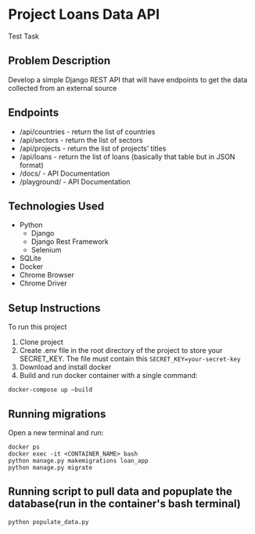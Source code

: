 # Project Loans Data API
Test Task

## Problem Description
Develop a simple Django REST API that will have endpoints to get the data collected from an external source

## Endpoints
* /api/countries - return the list of countries
* /api/sectors - return the list of sectors
* /api/projects - return the list of projects’ titles
* /api/loans - return the list of loans (basically that table but in JSON format)
* /docs/ - API Documentation
* /playground/ - API Documentation 


## Technologies Used
* Python
    - Django
    - Django Rest Framework
    - Selenium
* SQLite
* Docker
* Chrome Browser
* Chrome Driver


## Setup Instructions
To run this project
1. Clone project
2. Create .env file in the root directory of the project to store your SECRET_KEY. The file must contain this ```SECRET_KEY=your-secret-key```
3. Download and install docker
4. Build and run docker container with a single command: 
```
docker-compose up —build
```

## Running migrations
Open a new terminal and run:
```
docker ps
docker exec -it <CONTAINER_NAME> bash
python manage.py makemigrations loan_app
python manage.py migrate
```
## Running script to pull data and popuplate the database(run in the container's bash terminal)
```
python populate_data.py
```
